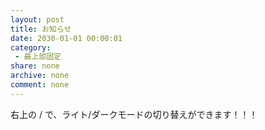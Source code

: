 ```yaml
---
layout: post
title: お知らせ
date: 2030-01-01 00:00:01
category:
 - 最上部固定
share: none
archive: none
comment: none
---
```

右上の <i class="fas fa-moon"></i> / <i class="fas fa-lightbulb"></i> で、ライト/ダークモードの切り替えができます！！！